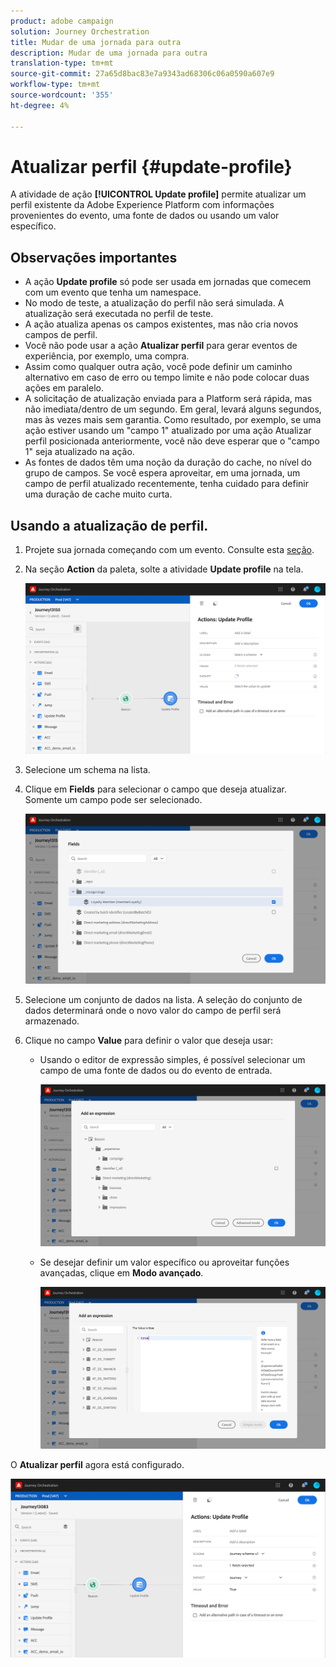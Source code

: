 ```yaml
---
product: adobe campaign
solution: Journey Orchestration
title: Mudar de uma jornada para outra
description: Mudar de uma jornada para outra
translation-type: tm+mt
source-git-commit: 27a65d8bac83e7a9343ad68306c06a0590a607e9
workflow-type: tm+mt
source-wordcount: '355'
ht-degree: 4%

---
```



# Atualizar perfil {#update-profile}

A atividade de ação **[!UICONTROL Update profile]** permite atualizar um perfil existente da Adobe Experience Platform com informações provenientes do evento, uma fonte de dados ou usando um valor específico.

## Observações importantes

* A ação **Update profile** só pode ser usada em jornadas que comecem com um evento que tenha um namespace.
* No modo de teste, a atualização do perfil não será simulada. A atualização será executada no perfil de teste.
* A ação atualiza apenas os campos existentes, mas não cria novos campos de perfil.
* Você não pode usar a ação **Atualizar perfil** para gerar eventos de experiência, por exemplo, uma compra.
* Assim como qualquer outra ação, você pode definir um caminho alternativo em caso de erro ou tempo limite e não pode colocar duas ações em paralelo.
* A solicitação de atualização enviada para a Platform será rápida, mas não imediata/dentro de um segundo. Em geral, levará alguns segundos, mas às vezes mais sem garantia. Como resultado, por exemplo, se uma ação estiver usando um &quot;campo 1&quot; atualizado por uma ação Atualizar perfil posicionada anteriormente, você não deve esperar que o &quot;campo 1&quot; seja atualizado na ação.
* As fontes de dados têm uma noção da duração do cache, no nível do grupo de campos. Se você espera aproveitar, em uma jornada, um campo de perfil atualizado recentemente, tenha cuidado para definir uma duração de cache muito curta.

## Usando a atualização de perfil.

1. Projete sua jornada começando com um evento. Consulte esta [seção](../building-journeys/journey.md).

1. Na seção **Action** da paleta, solte a atividade **Update profile** na tela.

   ![](../assets/profileupdate0.png)

1. Selecione um schema na lista.

1. Clique em **Fields** para selecionar o campo que deseja atualizar. Somente um campo pode ser selecionado.

   ![](../assets/profileupdate2.png)

1. Selecione um conjunto de dados na lista. A seleção do conjunto de dados determinará onde o novo valor do campo de perfil será armazenado.

1. Clique no campo **Value** para definir o valor que deseja usar:

   * Usando o editor de expressão simples, é possível selecionar um campo de uma fonte de dados ou do evento de entrada.

      ![](../assets/profileupdate4.png)

   * Se desejar definir um valor específico ou aproveitar funções avançadas, clique em **Modo avançado**.

      ![](../assets/profileupdate3.png)

O **Atualizar perfil** agora está configurado.

![](../assets/profileupdate1.png)
